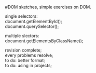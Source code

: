 #DOM sketches, simple exercises on DOM.

single selectors:  
document.getElementById();   
document.querySelector();  

multiple slectors:  
document.getElementsByClassName();   

revision complete;  
every problems resolve;  
to do: better format;  
to do: using in projects;  